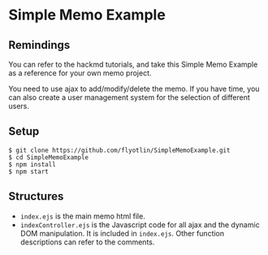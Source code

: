 # Simple Memo Example
## Remindings
You can refer to the hackmd tutorials, and take this Simple Memo Example as a reference for your own memo project.

You need to use ajax to add/modify/delete the memo. If you have time, you can also create a user management system for the selection of different users.
## Setup
```
$ git clone https://github.com/flyotlin/SimpleMemoExample.git
$ cd SimpleMemoExample
$ npm install
$ npm start
```

## Structures
* `index.ejs` is the main memo html file.
* `indexController.ejs` is the Javascript code for all ajax and the dynamic DOM manipulation. 
    It is included in `index.ejs`. Other function descriptions can refer to the comments.
